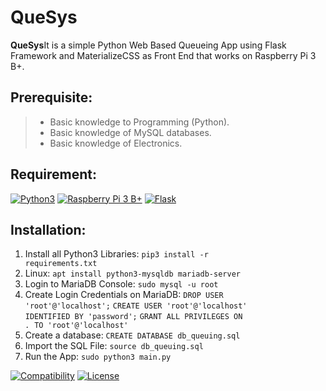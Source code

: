 # QueSys

<p><b>QueSys</b>It is a simple Python Web Based Queueing App using Flask Framework and MaterializeCSS as Front End that works on Raspberry Pi 3 B+.</p>

## Prerequisite:
> * Basic knowledge to Programming (Python).
> * Basic knowledge of MySQL databases.
> * Basic knowledge of Electronics.

## Requirement:
[![Python3](https://www.python.org/static/img/python-logo.png)](https://www.python.org/downloads/)
[![Raspberry Pi 3 B+](https://www.raspberrypi.org/homepage-9df4b/favicon.png)](https://www.raspberrypi.org/products/raspberry-pi-3-model-b-plus/)
[![Flask](https://palletsprojects.com/logo-large.png)](https://palletsprojects.com/p/flask/)

## Installation:
1. Install all Python3 Libraries: <code>pip3 install -r requirements.txt</code>
2. Linux: <code>apt install python3-mysqldb mariadb-server</code> 
3. Login to MariaDB Console: <code>sudo mysql -u root</code>
4. Create Login Credentials on MariaDB: 
    <code>DROP USER 'root'@'localhost';</code>
    <code>CREATE USER 'root'@'localhost' IDENTIFIED BY 'password';</code>
    <code>GRANT ALL PRIVILEGES ON *.* TO 'root'@'localhost'</code>
4. Create a database: <code>CREATE DATABASE db_queuing.sql</code>
5. Import the SQL File: <code>source db_queuing.sql</code>
6. Run the App: <code>sudo python3 main.py</code>

[![Compatibility](https://img.shields.io/badge/python-3-brightgreen.svg)](https://github.com/mboy1011/RFIDSys.git)
[![License](https://img.shields.io/apm/l/vim-mode.svg)](https://github.com/mboy1011/RFIDSys.git)

